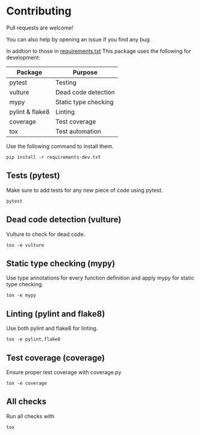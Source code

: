 # Contributing

Pull requests are welcome!

You can also help by opening an issue if you find any bug.

In addtion to those in [requirements.txt](requirements.txt) This package uses the following for development:

| Package         | Purpose              |
| -------         | -------              |
| pytest          | Testing              |
| vulture         | Dead code detection  |
| mypy            | Static type checking |
| pylint & flake8 | Linting              |
| coverage        | Test coverage        |
| tox             | Test automation      |

Use the following command to install them.

    pip install -r requirements-dev.txt

## Tests (pytest)

Make sure to add tests for any new piece of code using pytest.

    pytest

## Dead code detection (vulture)

Vulture to check for dead code.

    tox -e vulture

## Static type checking (mypy)

Use type annotations for every function definition and apply mypy for static type checking.

    tox -e mypy

## Linting (pylint and flake8)

Use both pylint and flake8 for linting.

    tox -e pylint,flake8

## Test coverage (coverage)

Ensure proper test coverage with coverage.py

    tox -e coverage

## All checks

Run all checks with

    tox

